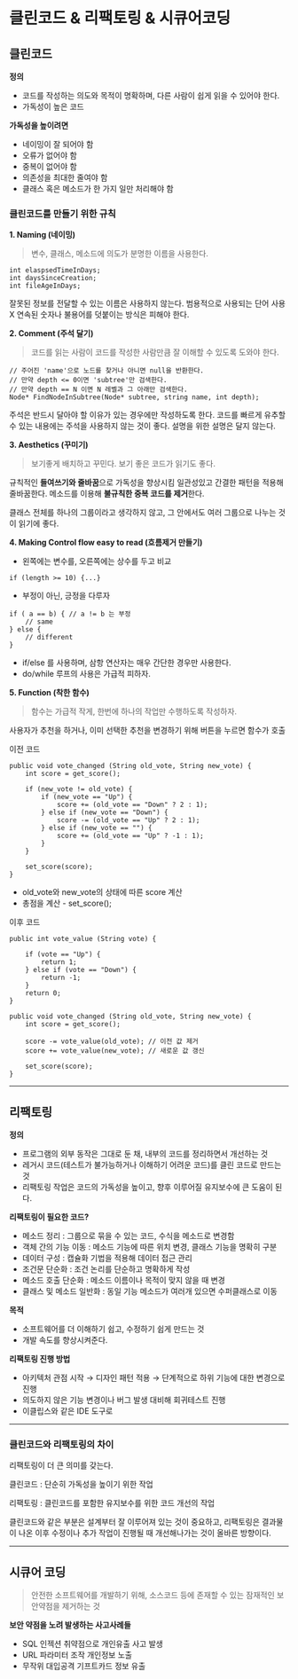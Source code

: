 # 클린코드 & 리팩토링 & 시큐어코딩

## 클린코드

**정의**

- 코드를 작성하는 의도와 목적이 명확하며, 다른 사람이 쉽게 읽을 수 있어야 한다.
- 가독성이 높은 코드

**가독성을 높이려면**

- 네이밍이 잘 되어야 함
- 오류가 없어야 함
- 중복이 없어야 함
- 의존성을 최대한 줄여야 함
- 클래스 혹은 메소드가 한 가지 일만 처리해야 함

### 클린코드를 만들기 위한 규칙

**1. Naming (네이밍)**

> 변수, 클래스, 메소드에 의도가 분명한 이름을 사용한다.
> 

```
int elaspsedTimeInDays;
int daysSinceCreation;
int fileAgeInDays;
```

잘못된 정보를 전달할 수 있는 이름은 사용하지 않는다. 범용적으로 사용되는 단어 사용 X 연속된 숫자나 불용어를 덧붙이는 방식은 피해야 한다.

**2. Comment (주석 달기)**

> 코드를 읽는 사람이 코드를 작성한 사람만큼 잘 이해할 수 있도록 도와야 한다.
> 

```
// 주어진 'name'으로 노드를 찾거나 아니면 null을 반환한다.
// 만약 depth <= 0이면 'subtree'만 검색한다.
// 만약 depth == N 이면 N 레벨과 그 아래만 검색한다.
Node* FindNodeInSubtree(Node* subtree, string name, int depth);
```

주석은 반드시 달아야 할 이유가 있는 경우에만 작성하도록 한다. 코드를 빠르게 유추할 수 있는 내용에는 주석을 사용하지 않는 것이 좋다. 설명을 위한 설명은 달지 않는다.

**3. Aesthetics (꾸미기)**

> 보기좋게 배치하고 꾸민다. 보기 좋은 코드가 읽기도 좋다.
> 

규칙적인 **들여쓰기와 줄바꿈**으로 가독성을 향상시킴 일관성있고 간결한 패턴을 적용해 줄바꿈한다. 메소드를 이용해 **불규칙한 중복 코드를 제거**한다.

클래스 전체를 하나의 그룹이라고 생각하지 않고, 그 안에서도 여러 그룹으로 나누는 것이 읽기에 좋다.

**4. Making Control flow easy to read (흐름제거 만들기)**

- 왼쪽에는 변수를, 오른쪽에는 상수를 두고 비교

```
if (length >= 10) {...}
```

- 부정이 아닌, 긍정을 다루자

```
if ( a == b) { // a != b 는 부정
	// same
} else {
	// different
}
```

- if/else 를 사용하며, 삼항 연산자는 매우 간단한 경우만 사용한다.
- do/while 루프의 사용은 가급적 피하자.

**5. Function (착한 함수)**

> 함수는 가급적 작게, 한번에 하나의 작업만 수행하도록 작성하자.
> 

사용자가 추천을 하거나, 이미 선택한 추천을 변경하기 위해 버튼을 누르면 함수가 호출

이전 코드

```
public void vote_changed (String old_vote, String new_vote) {
	int score = get_score();

    if (new_vote != old_vote) {
		if (new_vote == "Up") {
			score += (old_vote == "Down" ? 2 : 1);
		} else if (new_vote == "Down") {
			score -= (old_vote == "Up" ? 2 : 1);
		} else if (new_vote == "") {
			score += (old_vote == "Up" ? -1 : 1);
		}
	}

	set_score(score);
}
```

- old_vote와 new_vote의 상태에 따른 score 계산
- 총점을 계산 - set_score();

이후 코드

```
public int vote_value (String vote) {

    if (vote == "Up") {
    	return 1;
    } else if (vote == "Down") {
    	return -1;
    }
    return 0;
}

public void vote_changed (String old_vote, String new_vote) {
	int score = get_score();

    score -= vote_value(old_vote); // 이전 값 제거
    score += vote_value(new_vote); // 새로운 값 갱신

	set_score(score);
}
```

---

## 리팩토링

**정의**

- 프로그램의 외부 동작은 그대로 둔 채, 내부의 코드를 정리하면서 개선하는 것
- 레거시 코드(테스트가 불가능하거나 이해하기 어려운 코드)를 클린 코드로 만드는 것
- 리팩토링 작업은 코드의 가독성을 높이고, 향후 이루어질 유지보수에 큰 도움이 된다.

**리팩토링이 필요한 코드?**

- 메소드 정리 : 그룹으로 묶을 수 있는 코드, 수식을 메소드로 변경함
- 객체 간의 기능 이동 : 메소드 기능에 따른 위치 변경, 클래스 기능을 명확히 구분
- 데이터 구성 : 캡슐화 기법을 적용해 데이터 접근 관리
- 조건문 단순화 : 조건 논리를 단순하고 명확하게 작성
- 메소드 호출 단순화 : 메소드 이름이나 목적이 맞지 않을 때 변경
- 클래스 및 메소드 일반화 : 동일 기능 메소드가 여러개 있으면 수퍼클래스로 이동

**목적**

- 소프트웨어를 더 이해하기 쉽고, 수정하기 쉽게 만드는 것
- 개발 속도를 향상시켜준다.

**리팩토링 진행 방법**

- 아키텍처 관점 시작 → 디자인 패턴 적용 → 단계적으로 하위 기능에 대한 변경으로 진행
- 의도하지 않은 기능 변경이나 버그 발생 대비해 회귀테스트 진행
- 이클립스와 같은 IDE 도구로

---

### 클린코드와 리팩토링의 차이

리팩토링이 더 큰 의미를 갖는다.

클린코드 : 단순히 가독성을 높이기 위한 작업

리팩토링 : 클린코드를 포함한 유지보수를 위한 코드 개선의 작업

클린코드와 같은 부분은 설계부터 잘 이루어져 있는 것이 중요하고, 리팩토링은 결과물이 나온 이후 수정이나 추가 작업이 진행될 때 개선해나가는 것이 올바른 방향이다.

---

## 시큐어 코딩

> 안전한 소프트웨어를 개발하기 위해, 소스코드 등에 존재할 수 있는 잠재적인 보안약점을 제거하는 것
> 

**보안 약점을 노려 발생하는 사고사례들**

- SQL 인젝션 취약점으로 개인유출 사고 발생
- URL 파라미터 조작 개인정보 노출
- 무작위 대입공격 기프트카드 정보 유출

